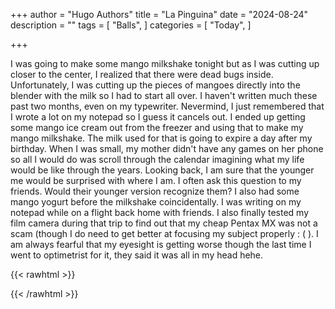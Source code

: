 +++
author = "Hugo Authors"
title = "La Pinguina"
date = "2024-08-24"
description = ""
tags = [
    "Balls",
]
categories = [
    "Today",
]

+++

I was going to make some mango milkshake tonight but as I was cutting up closer to the center, I realized that there were dead bugs inside. Unfortunately, I was cutting up the pieces of mangoes directly into the blender with the milk so I had to start all over. I haven't written much these past two months, even on my typewriter. Nevermind, I just remembered that I wrote a lot on my notepad so I guess it cancels out. I ended up getting some mango ice cream out from the freezer and using that to make my mango milkshake. The milk used for that is going to expire a day after my birthday. When I was small, my mother didn't have any games on her phone so all I would do was scroll through the calendar imagining what my life would be like through the years. Looking back, I am sure that the younger me would be surprised with where I am. I often ask this question to my friends. Would their younger version recognize them? I also had some mango yogurt before the milkshake coincidentally. I was writing on my notepad while on a flight back home with friends. I also finally tested my film camera during that trip to find out that my cheap Pentax MX was not a scam (though I do need to get better at focusing my subject properly : ( ). I am always fearful that my eyesight is getting worse though the last time I went to optimetrist for it, they said it was all in my head hehe. 

{{< rawhtml >}} 

<!-- Cloudflare Web Analytics --><script defer src='https://static.cloudflareinsights.com/beacon.min.js' data-cf-beacon='{"token": "b47fd459717743f7a9e6f482d2da5076"}'></script><!-- End Cloudflare Web Analytics -->

{{< /rawhtml >}}
